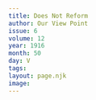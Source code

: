 ```yaml
---
title: Does Not Reform
author: Our View Point
issue: 6
volume: 12
year: 1916
month: 50
day: V
tags:
layout: page.njk
image:
---
```



